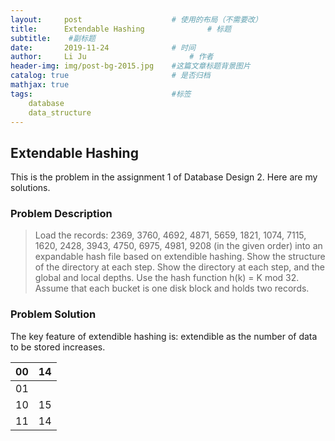 ```yaml
---
layout:     post   				    # 使用的布局（不需要改）
title:      Extendable Hashing				# 标题 
subtitle:    #副标题
date:       2019-11-24 				# 时间
author:     Li Ju 						# 作者
header-img: img/post-bg-2015.jpg 	#这篇文章标题背景图片
catalog: true 						# 是否归档
mathjax: true
tags:								#标签
    database  
    data_structure
---
```



## Extendable Hashing
This is the problem in the assignment 1 of Database Design 2. Here are my solutions. 
### Problem Description
> Load the records: 2369, 3760, 4692, 4871, 5659, 1821, 1074, 7115, 1620, 2428, 3943, 4750, 6975, 4981, 9208 (in the given order) into an
expandable hash file based on extendible hashing. Show the structure of the directory at each step. Show the directory at each step, and the global and local depths. 
Use the hash function h(k) = K mod 32. Assume that each bucket is one disk block and holds two records. 

### Problem Solution
The key feature of extendible hashing is: extendible as the number of data to be stored increases. 

| 00 | 14 |
|----|----|
| 01 |    |
| 10 | 15 |
| 11 | 14 |
